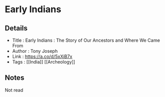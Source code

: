 # Early Indians

## Details

- Title   : Early Indians : The Story of Our Ancestors and Where We Came From
- Author  : Tony Joseph
- Link    : https://a.co/d/5xXiB7x
- Tags    : [[India]] [[Archeology]]


## Notes

Not read